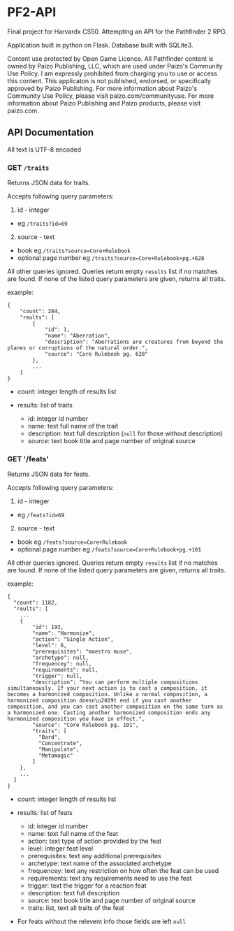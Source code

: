 # PF2-API
Final project for Harvardx CS50. Attempting an API for the Pathfinder 2 RPG.

Application built in python on Flask.
Database built with SQLite3.

Content use protected by Open Game Licence.
All Pathfinder content is owned by Paizo Publishing, LLC, which are used under Paizo's Community Use Policy. I am expressly prohibited from charging you to use or access this content. This applicaton is not published, endorsed, or specifically approved by Paizo Publishing. For more information about Paizo's Community Use Policy, please visit paizo.com/communityuse. For more information about Paizo Publishing and Paizo products, please visit paizo.com.

## API Documentation

All text is UTF-8 encoded

### GET `/traits`

Returns JSON data for traits.

Accepts following query parameters:
1. id - integer
 - eg
 `/traits?id=69`
2. source - text
 - book eg
 `/traits?source=Core+Rulebook`
 - optional page number eg
 `/traits?source=Core+Rulebook+pg.+628`

All other queries ignored. Queries return empty `results` list if no matches are found.
If none of the listed query parameters are given, returns all traits.

example:
```
{
    "count": 284,
    "reults": [
        {
            "id": 1,
            "name": "Aberration",
            "description": "Aberrations are creatures from beyond the planes or corruptions of the natural order.",
            "source": "Core Rulebook pg. 628"
        },
        ...
    ]
}
```
- count: integer length of results list
- results: list of traits

  - id: integer id number
  - name: text full name of the trait
  - description: text full description (`null` for those without description)
  - source: text book title and page number of original source

### GET '/feats'

Returns JSON data for feats.

Accepts following query parameters:
1. id - integer
 - eg
 `/feats?id=69`
2. source - text
 - book eg
 `/feats?source=Core+Rulebook`
 - optional page number eg
 `/feats?source=Core+Rulebook+pg.+101`

All other queries ignored. Queries return empty `results` list if no matches are found.
If none of the listed query parameters are given, returns all traits.

example:
```
{
  "count": 1182,
  "reults": [
    ...
    {
        "id": 193,
        "name": "Harmonize",
        "action": "Single Action",
        "level": 6,
        "prerequisites": "maestro muse",
        "archetype": null,
        "frequencey": null,
        "requirements": null,
        "trigger": null,
        "description": "You can perform multiple compositions simultaneously. If your next action is to cast a composition, it becomes a harmonized composition. Unlike a normal composition, a harmonized composition doesn\u2019t end if you cast another composition, and you can cast another composition on the same turn as a harmonized one. Casting another harmonized composition ends any harmonized composition you have in effect.",
        "source": "Core Rulebook pg. 101",
        "traits": [
          "Bard",
          "Concentrate",
          "Manipulate",
          "Metamagic"
        ]
    },
    ...
  ]
}
```
- count: integer length of results list
- results: list of feats

  - id: integer id number
  - name: text full name of the feat
  - action: text type of action provided by the feat
  - level: integer feat level
  - prerequisites: text any additional prerequisites
  - archetype: text name of the associated archetype
  - frequencey: text any restriction on how often the feat can be used
  - requirements: text any requirements need to use the feat
  - trigger: text the trigger for a reaction feat
  - description: text full description
  - source: text book title and page number of original source
  - traits: list, text all traits of the feat


- For feats without the relevent info those fields are left `null`
